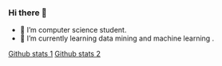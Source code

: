 ### Hi there 👋

- 🔭 I’m computer science student.
- 🌱 I’m currently learning data mining and machine learning .

[Github stats 1](https://github-readme-stats.vercel.app/api?username=melikekurt&show_icons=true&theme=gradient) 
[Github stats 2](https://github-readme-stats.vercel.app/api?username=melikekurt&show_icons=true&theme=radical)
